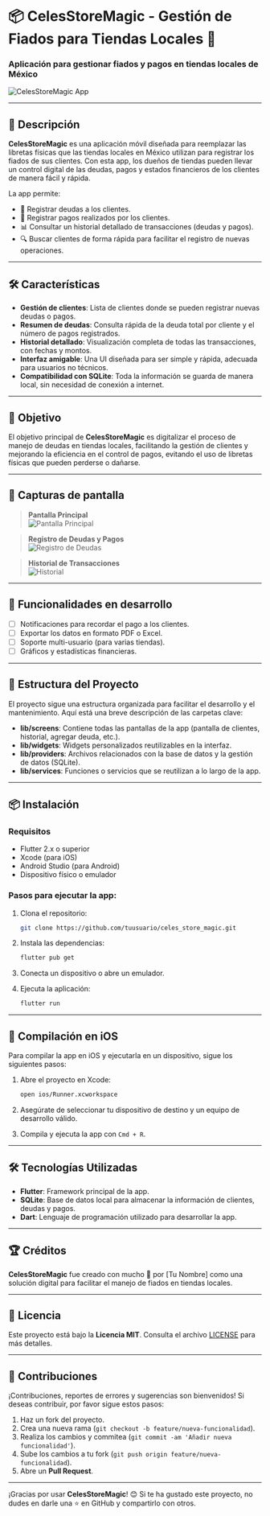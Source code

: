 
# 📦 CelesStoreMagic - Gestión de Fiados para Tiendas Locales 🏪

### Aplicación para gestionar fiados y pagos en tiendas locales de México

![CelesStoreMagic App](./assets/images/preview.png) <!-- Puedes agregar capturas de pantalla si tienes imágenes -->

---

## 🚀 Descripción

**CelesStoreMagic** es una aplicación móvil diseñada para reemplazar las libretas físicas que las tiendas locales en México utilizan para registrar los fiados de sus clientes. Con esta app, los dueños de tiendas pueden llevar un control digital de las deudas, pagos y estados financieros de los clientes de manera fácil y rápida. 

La app permite:
- 📝 Registrar deudas a los clientes.
- 💸 Registrar pagos realizados por los clientes.
- 📊 Consultar un historial detallado de transacciones (deudas y pagos).
- 🔍 Buscar clientes de forma rápida para facilitar el registro de nuevas operaciones.

---

## 🛠️ Características

- **Gestión de clientes**: Lista de clientes donde se pueden registrar nuevas deudas o pagos.
- **Resumen de deudas**: Consulta rápida de la deuda total por cliente y el número de pagos registrados.
- **Historial detallado**: Visualización completa de todas las transacciones, con fechas y montos.
- **Interfaz amigable**: Una UI diseñada para ser simple y rápida, adecuada para usuarios no técnicos.
- **Compatibilidad con SQLite**: Toda la información se guarda de manera local, sin necesidad de conexión a internet.

---

## 🎯 Objetivo

El objetivo principal de **CelesStoreMagic** es digitalizar el proceso de manejo de deudas en tiendas locales, facilitando la gestión de clientes y mejorando la eficiencia en el control de pagos, evitando el uso de libretas físicas que pueden perderse o dañarse.

---

## 📱 Capturas de pantalla

> **Pantalla Principal**  
![Pantalla Principal](./assets/images/screen1.png)  

> **Registro de Deudas y Pagos**  
![Registro de Deudas](./assets/images/screen2.png)  

> **Historial de Transacciones**  
![Historial](./assets/images/screen3.png)  

---

## 🚧 Funcionalidades en desarrollo

- [ ] Notificaciones para recordar el pago a los clientes.
- [ ] Exportar los datos en formato PDF o Excel.
- [ ] Soporte multi-usuario (para varias tiendas).
- [ ] Gráficos y estadísticas financieras.

---

## 🔧 Estructura del Proyecto

El proyecto sigue una estructura organizada para facilitar el desarrollo y el mantenimiento. Aquí está una breve descripción de las carpetas clave:

- **lib/screens**: Contiene todas las pantallas de la app (pantalla de clientes, historial, agregar deuda, etc.).
- **lib/widgets**: Widgets personalizados reutilizables en la interfaz.
- **lib/providers**: Archivos relacionados con la base de datos y la gestión de datos (SQLite).
- **lib/services**: Funciones o servicios que se reutilizan a lo largo de la app.

---

## 📦 Instalación

### Requisitos

- Flutter 2.x o superior
- Xcode (para iOS)
- Android Studio (para Android)
- Dispositivo físico o emulador

### Pasos para ejecutar la app:

1. Clona el repositorio:
   ```bash
   git clone https://github.com/tuusuario/celes_store_magic.git
   ```

2. Instala las dependencias:
   ```bash
   flutter pub get
   ```

3. Conecta un dispositivo o abre un emulador.

4. Ejecuta la aplicación:
   ```bash
   flutter run
   ```

---

## 🚀 Compilación en iOS

Para compilar la app en iOS y ejecutarla en un dispositivo, sigue los siguientes pasos:

1. Abre el proyecto en Xcode:
   ```bash
   open ios/Runner.xcworkspace
   ```

2. Asegúrate de seleccionar tu dispositivo de destino y un equipo de desarrollo válido.

3. Compila y ejecuta la app con `Cmd + R`.

---

## 🛠️ Tecnologías Utilizadas

- **Flutter**: Framework principal de la app.
- **SQLite**: Base de datos local para almacenar la información de clientes, deudas y pagos.
- **Dart**: Lenguaje de programación utilizado para desarrollar la app.

---

## 🏆 Créditos

**CelesStoreMagic** fue creado con mucho 💙 por [Tu Nombre] como una solución digital para facilitar el manejo de fiados en tiendas locales.

---

## 📄 Licencia

Este proyecto está bajo la **Licencia MIT**. Consulta el archivo [LICENSE](./LICENSE) para más detalles.

---

## 🤝 Contribuciones

¡Contribuciones, reportes de errores y sugerencias son bienvenidos! Si deseas contribuir, por favor sigue estos pasos:

1. Haz un fork del proyecto.
2. Crea una nueva rama (`git checkout -b feature/nueva-funcionalidad`).
3. Realiza los cambios y commitea (`git commit -am 'Añadir nueva funcionalidad'`).
4. Sube los cambios a tu fork (`git push origin feature/nueva-funcionalidad`).
5. Abre un **Pull Request**.

---

¡Gracias por usar **CelesStoreMagic**! 😊 Si te ha gustado este proyecto, no dudes en darle una ⭐ en GitHub y compartirlo con otros.
